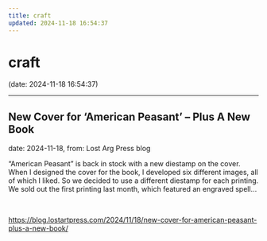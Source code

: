 ```yaml
---
title: craft
updated: 2024-11-18 16:54:37
---
```


# craft

(date: 2024-11-18 16:54:37)

---

## New Cover for ‘American Peasant’ – Plus A New Book

date: 2024-11-18, from: Lost Arg Press blog

“American Peasant” is back in stock with a new diestamp on the cover. When I designed the cover for the book, I developed six different images, all of which I liked. So we decided to use a different diestamp for each printing. We sold out the first printing last month, which featured an engraved spell... 

<br> 

<https://blog.lostartpress.com/2024/11/18/new-cover-for-american-peasant-plus-a-new-book/>

